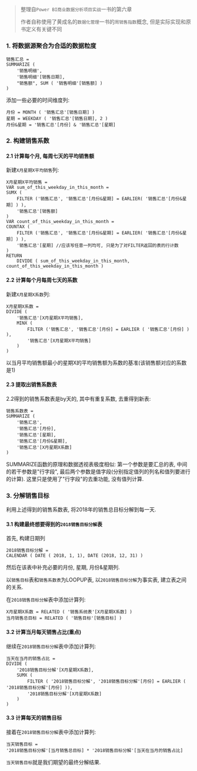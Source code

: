 > 整理自`Power BI商业数据分析项目实战`一书的第六章
>
> 作者自称使用了黄成名的`数据化管理`一书的`周销售指数`概念, 但是实际实现和原书定义有关键不同

### 1. 将数据源聚合为合适的数据粒度

```dax
销售汇总 = 
SUMMARIZE (
	'销售明细', 
	'销售明细'[销售日期], 
	"销售额", SUM ( '销售明细'[销售额] )
)
```

添加一些必要的时间维度列:

```dax
月份 = MONTH ( '销售汇总'[销售日期] )
星期 = WEEKDAY ( '销售汇总'[销售日期], 2 )
月份&星期 = '销售汇总'[月份] & '销售汇总'[星期]
```

### 2. 构建销售系数

#### 2.1 计算每个月, 每周七天的平均销售额

新建`X月星期X平均销售`列:

```dax
X月星期X平均销售 = 
VAR sum_of_this_weekday_in_this_month = 
SUMX (
	FILTER ('销售汇总', '销售汇总'[月份&星期] = EARLIER( '销售汇总'[月份&星期] ) ),
	'销售汇总'[销售额]
)
VAR count_of_this_weekday_in_this_month = 
COUNTAX (
	FILTER ('销售汇总', '销售汇总'[月份&星期] = EARLIER( '销售汇总'[月份&星期] ) ),
	'销售汇总'[星期] //应该写任意一列均可, 只是为了对FILTER返回的表的行计数
)
RETURN 
	DIVIDE ( sum_of_this_weekday_in_this_month, count_of_this_weekday_in_this_month )
```

#### 2.2 计算每个月每周七天的系数

新建`X月星期X系数`列:

```dax
X月星期X系数 = 
DIVIDE (
	'销售汇总'[X月星期X平均销售],
	MINX (
		FILTER ('销售汇总', '销售汇总'[月份] = EARLIER ( '销售汇总'[月份] ) ),
		'销售汇总'[X月星期X平均销售]
	)
)
```

以当月平均销售额最小的星期X的平均销售额为系数的基准(该销售额对应的系数是1)

#### 2.3 提取出销售系数表

2.2得到的销售系数表是by天的, 其中有重复系数, 去重得到新表:

```dax
销售系数表 = 
SUMMARIZE (
	'销售汇总',
	'销售汇总'[月份],
	'销售汇总'[星期],
	'销售汇总'[月份&星期],
	'销售汇总'[X月星期X系数]
)
```

SUMMARIZE函数的原理和数据透视表极度相似: 第一个参数是要汇总的表, 中间的若干参数是"行字段", 最后两个参数是值字段(分别指定值列的列名和值列要进行的计算). 这里只是使用了"行字段"的去重功能, 没有值列计算.

### 3. 分解销售目标

利用上述得到的销售系数表, 将2018年的销售总目标分解到每一天.

#### 3.1 构建最终想要得到的`2018销售目标分解`表

首先, 构建日期列

```dax
2018销售目标分解 = 
CALENDAR ( DATE ( 2018, 1, 1), DATE (2018, 12, 31) )
```

然后在该表中补充必要的月份, 星期, 月份&星期列.

以`销售目标`表和`销售系数表`为LOOPUP表, 以`2018销售目标分解`为事实表, 建立表之间的关系.

在`2018销售目标分解`表中添加计算列:

```dax
X月星期X系数 = RELATED ( '销售系统表'[X月星期X系数] )
当月销售总目标 = RELATED ( '销售目标'[销售目标] )
```

#### 3.2 计算当月每天销售占比(重点)

继续在`2018销售目标分解`表中添加计算列:

```dax
当天在当月的销售占比 = 
DIVIDE (
	'2018销售目标分解'[X月星期X系数],
	SUMX (
		FILTER ( '2018销售目标分解', '2018销售目标分解'[月份] = EARLIER ( '2018销售目标分解'[月份] )),
		'2018销售目标分解'[X月星期X系数]
	)
)
```

#### 3.3 计算每天的销售目标

接着在`2018销售目标分解`表中添加计算列:

```dax
当天销售目标 = 
'2018销售目标分解'[当月销售总目标] * '2018销售目标分解'[当天在当月的销售占比]
```

`当天销售目标`就是我们期望的最终分解结果.

